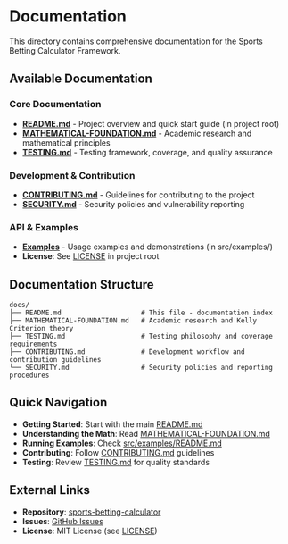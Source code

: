 # Documentation

This directory contains comprehensive documentation for the Sports Betting Calculator Framework.

## Available Documentation

### Core Documentation

- **[README.md](../README.md)** - Project overview and quick start guide (in project root)
- **[MATHEMATICAL-FOUNDATION.md](MATHEMATICAL-FOUNDATION.md)** - Academic research and mathematical principles
- **[TESTING.md](TESTING.md)** - Testing framework, coverage, and quality assurance

### Development & Contribution

- **[CONTRIBUTING.md](CONTRIBUTING.md)** - Guidelines for contributing to the project
- **[SECURITY.md](SECURITY.md)** - Security policies and vulnerability reporting

### API & Examples

- **[Examples](../src/examples/README.md)** - Usage examples and demonstrations (in src/examples/)
- **License**: See [LICENSE](../LICENSE) in project root

## Documentation Structure

```text
docs/
├── README.md                    # This file - documentation index
├── MATHEMATICAL-FOUNDATION.md   # Academic research and Kelly Criterion theory
├── TESTING.md                   # Testing philosophy and coverage requirements
├── CONTRIBUTING.md              # Development workflow and contribution guidelines
└── SECURITY.md                  # Security policies and reporting procedures
```

## Quick Navigation

- **Getting Started**: Start with the main [README.md](../README.md)
- **Understanding the Math**: Read [MATHEMATICAL-FOUNDATION.md](MATHEMATICAL-FOUNDATION.md)
- **Running Examples**: Check [src/examples/README.md](../src/examples/README.md)
- **Contributing**: Follow [CONTRIBUTING.md](CONTRIBUTING.md) guidelines
- **Testing**: Review [TESTING.md](TESTING.md) for quality standards

## External Links

- **Repository**: [sports-betting-calculator](https://github.com/dpearson2699/sports-betting-calculator)
- **Issues**: [GitHub Issues](https://github.com/dpearson2699/sports-betting-calculator/issues)
- **License**: MIT License (see [LICENSE](../LICENSE))
